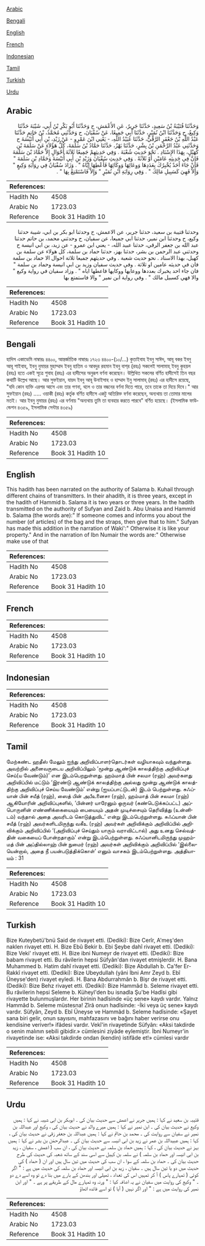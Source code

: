 [Arabic](#arabic)

[Bengali](#bengali)

[English](#english)

[French](#french)

[Indonesian](#indonesian)

[Tamil](#tamil)

[Turkish](#turkish)

[Urdu](#urdu)

## Arabic


<div dir="rtl" lang="ar" style={{fontSize:'larger',backgroundColor:'#f8f9fa',padding:20}}>
وَحَدَّثَنَا قُتَيْبَةُ بْنُ سَعِيدٍ، حَدَّثَنَا جَرِيرٌ، عَنِ الأَعْمَشِ، ح وَحَدَّثَنَا أَبُو بَكْرِ بْنُ أَبِي، شَيْبَةَ حَدَّثَنَا وَكِيعٌ، ح وَحَدَّثَنَا ابْنُ نُمَيْرٍ، حَدَّثَنَا أَبِي جَمِيعًا، عَنْ سُفْيَانَ، ح وَحَدَّثَنِي مُحَمَّدُ، بْنُ حَاتِمٍ حَدَّثَنَا عَبْدُ اللَّهِ بْنُ جَعْفَرٍ الرَّقِّيُّ، حَدَّثَنَا عُبَيْدُ اللَّهِ، - يَعْنِي ابْنَ عَمْرٍو - عَنْ زَيْدِ، بْنِ أَبِي أُنَيْسَةَ ح وَحَدَّثَنِي عَبْدُ الرَّحْمَنِ بْنُ بِشْرٍ، حَدَّثَنَا بَهْزٌ، حَدَّثَنَا حَمَّادُ بْنُ سَلَمَةَ، كُلُّ هَؤُلاَءِ عَنْ سَلَمَةَ بْنِ كُهَيْلٍ، بِهَذَا الإِسْنَادِ ‏.‏ نَحْوَ حَدِيثِ شُعْبَةَ ‏.‏ وَفِي حَدِيثِهِمْ جَمِيعًا ثَلاَثَةَ أَحْوَالٍ إِلاَّ حَمَّادَ بْنَ سَلَمَةَ فَإِنَّ فِي حَدِيثِهِ عَامَيْنِ أَوْ ثَلاَثَةً ‏.‏ وَفِي حَدِيثِ سُفْيَانَ وَزَيْدِ بْنِ أَبِي أُنَيْسَةَ وَحَمَّادِ بْنِ سَلَمَةَ ‏"‏ فَإِنْ جَاءَ أَحَدٌ يُخْبِرُكَ بِعَدَدِهَا وَوِعَائِهَا وَوِكَائِهَا فَأَعْطِهَا إِيَّاهُ ‏"‏ ‏.‏ وَزَادَ سُفْيَانُ فِي رِوَايَةِ وَكِيعٍ ‏"‏ وَإِلاَّ فَهِيَ كَسَبِيلِ مَالِكَ ‏"‏ ‏.‏ وَفِي رِوَايَةِ ابْنِ نُمَيْرٍ ‏"‏ وَإِلاَّ فَاسْتَمْتِعْ بِهَا ‏"‏ ‏.‏
</div>
<div style={{backgroundColor:'#f8f9fa',padding:20, marginBottom: 10}}><table> <thead> <tr> <th>References:</th> <th></th> </tr> </thead> <tbody><tr><td>Hadith No</td><td>4508</td></tr><tr><td>Arabic No</td><td>1723.03</td></tr><tr><td>Reference</td><td>Book 31 Hadith 10</td></tr></tbody></table></div>


<div dir="rtl" lang="ar" style={{fontSize:'larger',backgroundColor:'#f8f9fa',padding:20}}>
وحدثنا قتيبة بن سعيد، حدثنا جرير، عن الاعمش، ح وحدثنا ابو بكر بن ابي، شيبة حدثنا وكيع، ح وحدثنا ابن نمير، حدثنا ابي جميعا، عن سفيان، ح وحدثني محمد، بن حاتم حدثنا عبد الله بن جعفر الرقي، حدثنا عبيد الله، - يعني ابن عمرو - عن زيد، بن ابي انيسة ح وحدثني عبد الرحمن بن بشر، حدثنا بهز، حدثنا حماد بن سلمة، كل هولاء عن سلمة بن كهيل، بهذا الاسناد . نحو حديث شعبة . وفي حديثهم جميعا ثلاثة احوال الا حماد بن سلمة فان في حديثه عامين او ثلاثة . وفي حديث سفيان وزيد بن ابي انيسة وحماد بن سلمة " فان جاء احد يخبرك بعددها ووعايها ووكايها فاعطها اياه " . وزاد سفيان في رواية وكيع " والا فهي كسبيل مالك " . وفي رواية ابن نمير " والا فاستمتع بها
</div>
<div style={{backgroundColor:'#f8f9fa',padding:20, marginBottom: 10}}><table> <thead> <tr> <th>References:</th> <th></th> </tr> </thead> <tbody><tr><td>Hadith No</td><td>4508</td></tr><tr><td>Arabic No</td><td>1723.03</td></tr><tr><td>Reference</td><td>Book 31 Hadith 10</td></tr></tbody></table></div>

## Bengali


<div dir="ltr" lang="bn" style={{fontSize:'larger',backgroundColor:'#f8f9fa',padding:20}}>
হাদিস একাডেমি নাম্বারঃ ৪৪০০, আন্তর্জাতিক নাম্বারঃ ১৭২৩ ৪৪০০-(১০/...) কুতাইবাহ ইবনু সাঈদ, আবূ বকর ইবনু আবূ শাইবাহ, ইবনু নুমায়র মুহাম্মাদ ইবনু হাতিম ও আবদুর রহমান ইবনু বাশ্‌র (রহঃ) সকলেই সালামাহ্ ইবনু কুহয়ল (রহঃ) হতে একই সূত্রে শুবাহ (রহঃ) এর হাদীসের অনুরূপ বর্ণনা করেছেন। উল্লিখিত সকলের বর্ণিত হাদীসেই তিন বছর কথাটি উল্লেখ আছে। আর সুফইয়ান, যায়দ ইবনু আবূ উনাইসাহ ও হাম্মাদ ইনু সালামাহ্ (রহঃ) এর হাদীসে রয়েছে, "যদি কোন ব্যক্তি এরপর আসে এবং তার গণনা, থলে ও তার বন্ধনের বর্ণনা দিতে পারে, তবে তাকে তা দিয়ে দিবে।" আর সুফইয়ান (রহঃ) ..... ওয়াকী (রহঃ) কর্তৃক বর্ণিত হাদীসে একটু অতিরিক্ত বর্ণনা করেছেন, অন্যথায় তা তোমার মালের মতই। আর ইবনু নুমায়র (রহঃ) এর বর্ণনায় "অন্যথায় তুমি তা ব্যবহার করতে পারবে" বর্ণিত হয়েছে। (ইসলামিক ফাউন্ডেশন ৪৩৫৯, ইসলামিক সেন্টার ৪৩৫৯)
</div>
<div style={{backgroundColor:'#f8f9fa',padding:20, marginBottom: 10}}><table> <thead> <tr> <th>References:</th> <th></th> </tr> </thead> <tbody><tr><td>Hadith No</td><td>4508</td></tr><tr><td>Arabic No</td><td>1723.03</td></tr><tr><td>Reference</td><td>Book 31 Hadith 10</td></tr></tbody></table></div>

## English


<div dir="ltr" lang="en" style={{fontSize:'larger',backgroundColor:'#f8f9fa',padding:20}}>
This hadith has been narrated on the authority of Salama b. Kuhail through different chains of transmitters. In their ahadith, it is three years, except in the hadith of Hammid b. Salama it is two years or three years. In the hadith transmitted on the authority of Sufyan and Zaid b. Abu Unaisa and Hammid b. Salama (the words are):" If someone comes and informs you about the number (of articles) of the bag and the straps, then give that to him." Sufyan has made this addition in the narration of Waki':" Otherwise it is like your property." And in the narration of Ibn Numair the words are:" Otherwise make use of that
</div>
<div style={{backgroundColor:'#f8f9fa',padding:20, marginBottom: 10}}><table> <thead> <tr> <th>References:</th> <th></th> </tr> </thead> <tbody><tr><td>Hadith No</td><td>4508</td></tr><tr><td>Arabic No</td><td>1723.03</td></tr><tr><td>Reference</td><td>Book 31 Hadith 10</td></tr></tbody></table></div>

## French


<div dir="ltr" lang="fr" style={{fontSize:'larger',backgroundColor:'#f8f9fa',padding:20}}>

</div>
<div style={{backgroundColor:'#f8f9fa',padding:20, marginBottom: 10}}><table> <thead> <tr> <th>References:</th> <th></th> </tr> </thead> <tbody><tr><td>Hadith No</td><td>4508</td></tr><tr><td>Arabic No</td><td>1723.03</td></tr><tr><td>Reference</td><td>Book 31 Hadith 10</td></tr></tbody></table></div>

## Indonesian


<div dir="ltr" lang="id" style={{fontSize:'larger',backgroundColor:'#f8f9fa',padding:20}}>

</div>
<div style={{backgroundColor:'#f8f9fa',padding:20, marginBottom: 10}}><table> <thead> <tr> <th>References:</th> <th></th> </tr> </thead> <tbody><tr><td>Hadith No</td><td>4508</td></tr><tr><td>Arabic No</td><td>1723.03</td></tr><tr><td>Reference</td><td>Book 31 Hadith 10</td></tr></tbody></table></div>

## Tamil


<div dir="ltr" lang="ta" style={{fontSize:'larger',backgroundColor:'#f8f9fa',padding:20}}>
மேற்கண்ட ஹதீஸ் மேலும் ஐந்து அறிவிப்பாளர்தொடர்கள் வழியாகவும் வந்துள்ளது. அவற்றில் அனைவருடைய அறிவிப்பிலும் ‘மூன்று ஆண்டுக் காலத்திற்கு அறிவிப்புச் செய்(ய வேண்டும்)’ என இடம்பெறறுள்ளது. ஹம்மாத் பின் சலமா (ரஹ்) அவர்களது அறிவிப்பில் மட்டும் ‘இரண்டு ஆண்டுக் காலத்திற்கு அல்லது மூன்று ஆண்டுக் காலத்திற்கு அறிவிப்புச் செய்ய வேண்டும்’ என்று (ஐயப்பாட்டுடன்) இடம் பெற்றுள்ளது. சுஃப்யான் பின் சயீத் (ரஹ்), ஸைத் பின் அபீஉனைசா (ரஹ்), ஹம்மாத் பின் சலமா (ரஹ்) ஆகியோரின் அறிவிப்புகளில், ‘பின்னர் யாரேனும் ஒருவர் (கண்டெடுக்கப்பட்ட) அப்பொருனின் எண்ணிக்கையையும் பையையும் அதன் முடிச்சையும் தெரிவித்து (உன்னிடம்) வந்தால் அதை அவரிடம் கொடுத்துவிட’ என்று இடம்பெற்றுள்ளது. சுஃப்யான் பின் சயீத் (ரஹ்) அவர்களிடமிருந்து வகீஉ (ரஹ்) அவர்கள் அறிவிக்கும் அறிவிப்பில் அறிவிக்கும் அறிவிப்பில் ‘(அறிவிப்புச் செய்தும் யாரும் வராவிட்டால்) அது உனது செல்வத்தின் வகையைப் போன்றதாகும்’ என்று இடம்பெற்றுள்ளது. சுஃப்யானிடமிருந்து முஹம்மத் பின் அப்தில்லாஹ் பின் நுமைர் (ரஹ்) அவர்கள் அறிவிக்கும் அறிவிப்பில் ‘இல்லையென்றால், அதை நீ பயன்படுத்திக்கொள்’ எனும் வாசகம் இடம்பெற்றுள்ளது. அத்தியாயம் : 31
</div>
<div style={{backgroundColor:'#f8f9fa',padding:20, marginBottom: 10}}><table> <thead> <tr> <th>References:</th> <th></th> </tr> </thead> <tbody><tr><td>Hadith No</td><td>4508</td></tr><tr><td>Arabic No</td><td>1723.03</td></tr><tr><td>Reference</td><td>Book 31 Hadith 10</td></tr></tbody></table></div>

## Turkish


<div dir="ltr" lang="tr" style={{fontSize:'larger',backgroundColor:'#f8f9fa',padding:20}}>
Bize Kuteybetü'bnü Said de rivayet etti. (Dediki): Bize Cerîr, A'meş'den naklen rivayet etti. H. Bize Ebû Bekir b. Ebi Şeybe dahî rivayet etti. (Dediki): Bize Veki' rivayet etti. H. Bize ibni Numeyr de rivayet etti. (Dediki): Bize babam rivayet etti. Bu râvilerin hepsi Süfyân'dan rivayet etmişlerdir. H. Bana Muhammed b. Hatim dahî rivayet etti. (Dediki): Bize Abdullah b. Ca'fer Er-Rakkî rivayet etti. (Dediki): Bize Ubeydullah (yâni İbni Amr Zeyd b. Ebî Üneyse'den) rivayet eyledi. H. Bana Abdurrahmân b. Bişr de rivayet etti. (Dediki): Bize Behz rivayet etti. (Dediki): Bize Hammâd b. Seleme rivayet etti. Bu râvilerin hepsi Seleme b. Küheyl'den bu isnadla Şu'be Hadîsi gibi rivayette bulunmuşlardır. Her birinin hadîsinde «üç sene» kaydı vardır. Yalnız Hammâd b. Seleme müstesna! Zîrâ onun hadîsinde: -İki veya üç sene» kaydı vardır. Süfyân, Zeyd b. Ebî Üneyse ve Hammâd b. Seleme hadîsinde: «Şayet sana biri gelir, onun sayısını, mahfazasını ve bağını haber verirse onu kendisine veriver!» ifâdesi vardır. Vekî'in rivayetinde Süfyân: «Aksi takdirde o senin malının sebili gibidir.» cümlesini ziyâde eylemiştir. İbni Numeyr'in rivayetinde ise: «Aksi takdirde ondan (kendin) istifâde et!» cümlesi vardır
</div>
<div style={{backgroundColor:'#f8f9fa',padding:20, marginBottom: 10}}><table> <thead> <tr> <th>References:</th> <th></th> </tr> </thead> <tbody><tr><td>Hadith No</td><td>4508</td></tr><tr><td>Arabic No</td><td>1723.03</td></tr><tr><td>Reference</td><td>Book 31 Hadith 10</td></tr></tbody></table></div>

## Urdu


<div dir="rtl" lang="ur" style={{fontSize:'larger',backgroundColor:'#f8f9fa',padding:20}}>
قتیبہ بن سعید نے کہا : ہمیں جریر نے اعمش سے حدیث بیان کی ۔ ابوبکر بن ابی شیبہ نے کہا : ہمیں وکیع نے حدیث بیان کی ۔ ابن نمیر نے کہا : ہمیں میرے والد نے حدیث بیان کی ، وکیع اور عبداللہ بن نمیر نے سفیان سے روایت کی ۔ محمد بن حاتم نے کہا : ہمیں عبداللہ بن جعفر رَقی نے حدیث بیان کی ، کہا : ہمیں عبیداللہ بن عمر نے زید بن ابی انیسہ سے حدیث بیان کی ۔ عبدالرحمٰن بن بشر نے کہا : ہمیں بہز نے حدیث بیان کی ، کہا : ہمیں حماد بن سلمہ نے حدیث بیان کی ، ان سب ( اعمش ، سفیان ، زید بن ابی انیسہ اور حماد بن سلمہ ) نے سلمہ بن کہیل سے اسی سند کے ساتھ شعبہ کی حدیث کی طرح حدیث بیان کی ۔ حماد بن سلمہ کے سوا ، ان سب کی حدیث میں تین سال ہیں اور ان ( حماد ) کی حدیث میں دو یا تین سال ہیں ۔ سفیان ، زید بن ابی انیسہ اور حماد بن سلمہ کی حدیث میں ہے : " اگر کوئی ( تمہارے پاس ) آ کر تمہیں اس کی تعداد ، تھیلی اور بندھن کے بارے میں بتا دے تو وہ اسے دے دو ۔ " وکیع کی روایت میں سفیان نے یہ اضافہ کیا : " ورنہ وہ تمہارے مال کے طریقے پر ہے ۔ " اور ابن نمیر کی روایت میں ہے : " اور اگر نہیں ( آیا ) تو اسے فائدہ اٹھاؤ
</div>
<div style={{backgroundColor:'#f8f9fa',padding:20, marginBottom: 10}}><table> <thead> <tr> <th>References:</th> <th></th> </tr> </thead> <tbody><tr><td>Hadith No</td><td>4508</td></tr><tr><td>Arabic No</td><td>1723.03</td></tr><tr><td>Reference</td><td>Book 31 Hadith 10</td></tr></tbody></table></div>